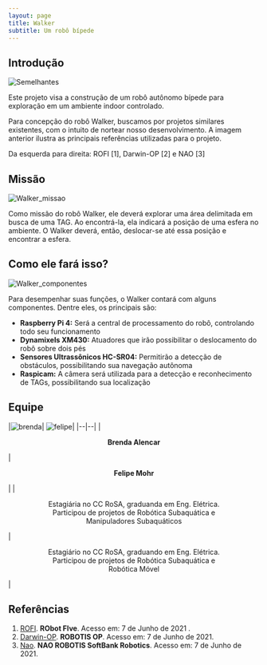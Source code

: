 ```yaml
---
layout: page
title: Walker
subtitle: Um robô bípede
---
```


## Introdução

<!--img src="assets/img/walker/walker_semelhantes.png" width="350"
![walker-semelhantes](https://github.com/mhar-vell/projects/blob/master/assets/img/walker/walker_semelhantes.png)-->
<img src="{{ 'assets/img/walker/walker_semelhantes.png' | relative_url }}" alt="Semelhantes" />

Este projeto visa a construção de um robô autônomo bípede para exploração em um ambiente indoor controlado.

Para concepção do robô Walker, buscamos por projetos similares existentes, com o intuito de nortear nosso desenvolvimento.
A imagem anterior ilustra as principais referências utilizadas para o projeto. 

Da esquerda para direita: ROFI [1], Darwin-OP [2] e NAO [3]

## Missão
<img src="{{ 'assets/img/walker/walker_missao.png' | relative_url }}" alt="Walker_missao" />
<!--<td><img src="assets/img/walker/walker_missao.png" width="250"></td>-->

Como missão do robô Walker, ele deverá explorar uma área delimitada em busca de uma TAG. 
Ao encontrá-la, ela indicará a posição de uma esfera no ambiente. 
O Walker deverá, então, deslocar-se até essa posição e encontrar a esfera.


## Como ele fará isso?
<img src="{{ 'assets/img/walker/walker_componentes.png' | relative_url }}" alt="Walker_componentes" />
<!--<img src="/assets/img/walker/walker_componentes.png" width="250">-->

Para desempenhar suas funções, o Walker contará com alguns componentes. 
Dentre eles, os principais são:
- **Raspberry Pi 4:** Será a central de processamento do robô, controlando todo seu funcionamento
- **Dynamixels XM430:** Atuadores que irão possibilitar o deslocamento do robô sobre dois pés
- **Sensores Ultrassônicos HC-SR04:** Permitirão a detecção de obstáculos, possibilitando sua navegação autônoma
- **Raspicam:** A câmera será utilizada para a detecção e reconhecimento de TAGs, possibilitando sua localização


## Equipe

|<img src="{{ 'assets/img/brenda_alencar.png' | relative_url }}" alt="brenda" />| <img src="{{ 'assets/img/felipe_mohr.png' | relative_url }}" alt="felipe" />|
|--|--|
| <p align="center">**Brenda Alencar**</p> | <p align="center">**Felipe Mohr**</p> |
| <p align="center"> Estagiária no CC RoSA, graduanda em Eng. Elétrica. <br /> Participou de projetos de Robótica Subaquática e <br /> Manipuladores Subaquáticos  </p>| <p align="center"> Estagiário no CC RoSA, graduando em Eng. Elétrica. <br /> Participou de projetos de Robótica Subaquática e <br /> Robótica Móvel </p> |


## Referências
1. [ROFI](http://www.projectbiped.com/prototypes/rofi). **RObot FIve**. Acesso em: 7 de Junho de 2021 .
1. [Darwin-OP](https://emanual.robotis.com/docs/en/platform/op/getting_started). **ROBOTIS OP**. Acesso em: 7 de Junho de 2021.
1. [Nao](https://www.softbankrobotics.com/emea/en/nao). **NAO ROBOTIS SoftBank Robotics**. Acesso em: 7 de Junho de 2021.
